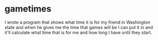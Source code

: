 # gametimes
I wrote a program that shows what time it is for my friend in Washington state and when he gives me the time that games will be I can put it in and it'll calculate what time that is for me and how long I have until they start.

